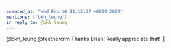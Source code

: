 ```yaml
---
created_at: "Wed Feb 16 11:12:37 +0000 2022"
mentions: ['bkh_leung']
in_reply_to: @bkh_leung
---
```


@bkh_leung @feathercrm Thanks Brian! Really appreciate that! 🙏